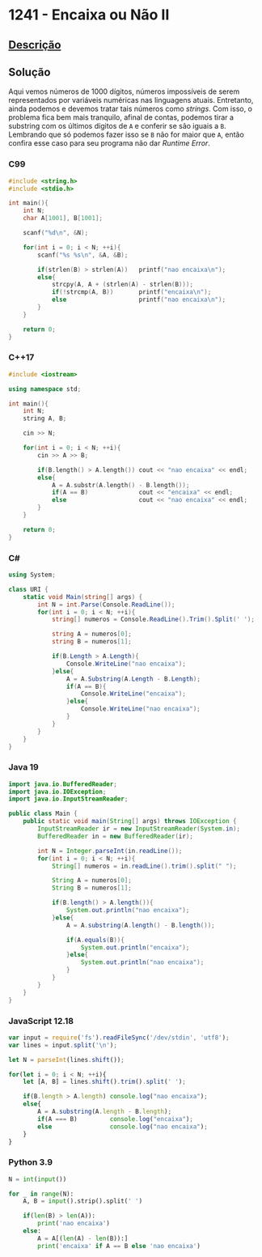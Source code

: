 # 1241 - Encaixa ou Não II

## [Descrição](https://www.beecrowd.com.br/judge/pt/problems/view/1241)

## Solução

Aqui vemos números de 1000 dígitos, números impossíveis de serem representados por variáveis numéricas nas linguagens atuais. Entretanto, ainda podemos e devemos tratar tais números como _strings_. Com isso, o problema fica bem mais tranquilo, afinal de contas, podemos tirar a substring com os últimos dígitos de `A` e conferir se são iguais a `B`. Lembrando que só podemos fazer isso se `B` não for maior que `A`, então confira esse caso para seu programa não dar _Runtime Error_.

### C99
```c
#include <string.h>
#include <stdio.h>

int main(){
    int N;
    char A[1001], B[1001];

    scanf("%d\n", &N);

    for(int i = 0; i < N; ++i){
        scanf("%s %s\n", &A, &B);

        if(strlen(B) > strlen(A))   printf("nao encaixa\n");
        else{
            strcpy(A, A + (strlen(A) - strlen(B)));
            if(!strcmp(A, B))       printf("encaixa\n");
            else                    printf("nao encaixa\n");
        }
    }

    return 0;
}
```

### C++17
```cpp
#include <iostream>

using namespace std;

int main(){
    int N;
    string A, B;

    cin >> N;

    for(int i = 0; i < N; ++i){
        cin >> A >> B;

        if(B.length() > A.length()) cout << "nao encaixa" << endl;
        else{
            A = A.substr(A.length() - B.length());
            if(A == B)              cout << "encaixa" << endl;
            else                    cout << "nao encaixa" << endl;
        }
    }

    return 0;
}
```

### C#
```cs
using System;

class URI {
    static void Main(string[] args) {
        int N = int.Parse(Console.ReadLine());
        for(int i = 0; i < N; ++i){
            string[] numeros = Console.ReadLine().Trim().Split(' ');

            string A = numeros[0];
            string B = numeros[1];

            if(B.Length > A.Length){
                Console.WriteLine("nao encaixa");
            }else{
                A = A.Substring(A.Length - B.Length);
                if(A == B){
                    Console.WriteLine("encaixa");
                }else{
                    Console.WriteLine("nao encaixa");
                }
            }
        }
    }
}
```

### Java 19
```java
import java.io.BufferedReader;
import java.io.IOException;
import java.io.InputStreamReader;

public class Main {
    public static void main(String[] args) throws IOException {
        InputStreamReader ir = new InputStreamReader(System.in);
        BufferedReader in = new BufferedReader(ir);

        int N = Integer.parseInt(in.readLine());
        for(int i = 0; i < N; ++i){
            String[] numeros = in.readLine().trim().split(" ");

            String A = numeros[0];
            String B = numeros[1];

            if(B.length() > A.length()){
                System.out.println("nao encaixa");
            }else{
                A = A.substring(A.length() - B.length());

                if(A.equals(B)){
                    System.out.println("encaixa");
                }else{
                    System.out.println("nao encaixa");
                }
            }
        }
    }
}
```

### JavaScript 12.18
```js
var input = require('fs').readFileSync('/dev/stdin', 'utf8');
var lines = input.split('\n');

let N = parseInt(lines.shift());

for(let i = 0; i < N; ++i){
    let [A, B] = lines.shift().trim().split(' ');

    if(B.length > A.length) console.log("nao encaixa");
    else{
        A = A.substring(A.length - B.length);
        if(A === B)         console.log("encaixa");
        else                console.log("nao encaixa");
    }
}
```

### Python 3.9
```py
N = int(input())

for _ in range(N):
    A, B = input().strip().split(' ')

    if(len(B) > len(A)):
        print('nao encaixa')
    else:
        A = A[(len(A) - len(B)):]
        print('encaixa' if A == B else 'nao encaixa')
```